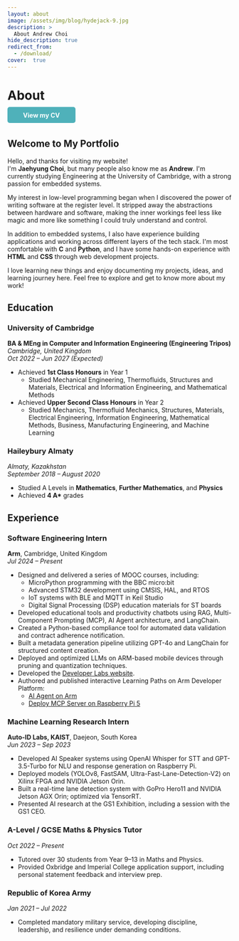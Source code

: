 ```yaml
---
layout: about
image: /assets/img/blog/hydejack-9.jpg
description: >
  About Andrew Choi
hide_description: true
redirect_from:
  - /download/
cover:  true
---
```


# About
<!--author-->

<span style="display:inline-block;margin-bottom:1em;"><a href="https://jc2409.github.io/Andrew-Choi-Portfolio/assets/Jaehyung_Choi_CV.pdf" download class="button" style="padding:0.7em 2.5em;background:#4fb1ba;color:#fff;border-radius:5px;text-decoration:none;font-weight:bold;">View my CV</a></span>

## Welcome to My Portfolio

Hello, and thanks for visiting my website!  
I'm **Jaehyung Choi**, but many people also know me as **Andrew**. I'm currently studying Engineering at the University of Cambridge, with a strong passion for embedded systems.

My interest in low-level programming began when I discovered the power of writing software at the register level. It stripped away the abstractions between hardware and software, making the inner workings feel less like magic and more like something I could truly understand and control.

In addition to embedded systems, I also have experience building applications and working across different layers of the tech stack. I'm most comfortable with **C** and **Python**, and I have some hands-on experience with **HTML** and **CSS** through web development projects.

I love learning new things and enjoy documenting my projects, ideas, and learning journey here. Feel free to explore and get to know more about my work!


## Education
### **University of Cambridge**  
**BA & MEng in Computer and Information Engineering (Engineering Tripos)**  
*Cambridge, United Kingdom*  
*Oct 2022 – Jun 2027 (Expected)*  
- Achieved **1st Class Honours** in Year 1  
  - Studied Mechanical Engineering, Thermofluids, Structures and Materials, Electrical and Information Engineering, and Mathematical Methods  
- Achieved **Upper Second Class Honours** in Year 2  
  - Studied Mechanics, Thermofluid Mechanics, Structures, Materials, Electrical Engineering, Information Engineering, Mathematical Methods, Business, Manufacturing Engineering, and Machine Learning  

### **Haileybury Almaty**  
*Almaty, Kazakhstan*  
*September 2018 – August 2020*  
- Studied A Levels in **Mathematics**, **Further Mathematics**, and **Physics**  
- Achieved **4 A\*** grades


## Experience
### **Software Engineering Intern**  
**Arm**, Cambridge, United Kingdom  
*Jul 2024 – Present*  
- Designed and delivered a series of MOOC courses, including:
  - MicroPython programming with the BBC micro:bit  
  - Advanced STM32 development using CMSIS, HAL, and RTOS  
  - IoT systems with BLE and MQTT in Keil Studio  
  - Digital Signal Processing (DSP) education materials for ST boards  
- Developed educational tools and productivity chatbots using RAG, Multi-Component Prompting (MCP), AI Agent architecture, and LangChain.  
- Created a Python-based compliance tool for automated data validation and contract adherence notification.  
- Built a metadata generation pipeline utilizing GPT-4o and LangChain for structured content creation.  
- Deployed and optimized LLMs on ARM-based mobile devices through pruning and quantization techniques.  
- Developed the [Developer Labs website](https://arm-university.github.io/Arm-Developer-Labs/).  
- Authored and published interactive Learning Paths on Arm Developer Platform:
  - [AI Agent on Arm](https://learn.arm.com/learning-paths/servers-and-cloud-computing/ai-agent-on-cpu/)  
  - [Deploy MCP Server on Raspberry Pi 5](https://learn.arm.com/learning-paths/cross-platform/mcp-ai-agent/)

### **Machine Learning Research Intern**  
**Auto-ID Labs, KAIST**, Daejeon, South Korea  
*Jun 2023 – Sep 2023*  
- Developed AI Speaker systems using OpenAI Whisper for STT and GPT-3.5-Turbo for NLU and response generation on Raspberry Pi.
- Deployed models (YOLOv8, FastSAM, Ultra-Fast-Lane-Detection-V2) on Xilinx FPGA and NVIDIA Jetson Orin.
- Built a real-time lane detection system with GoPro Hero11 and NVIDIA Jetson AGX Orin; optimized via TensorRT.
- Presented AI research at the GS1 Exhibition, including a session with the GS1 CEO.

### **A-Level / GCSE Maths & Physics Tutor**  
*Oct 2022 – Present*  
- Tutored over 30 students from Year 9–13 in Maths and Physics.
- Provided Oxbridge and Imperial College application support, including personal statement feedback and interview prep.

### **Republic of Korea Army**  
*Jan 2021 – Jul 2022*  
- Completed mandatory military service, developing discipline, leadership, and resilience under demanding conditions.